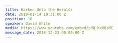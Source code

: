 ```yaml
---
title: Harken Unto the Heralds
date: 2019-01-14 19:31:00 Z
position: 18
speaker: David White
media: https://www.youtube.com/embed/pdQ_KxOQsME
message_date: 2018-12-23 00:00:00 Z
---
```


